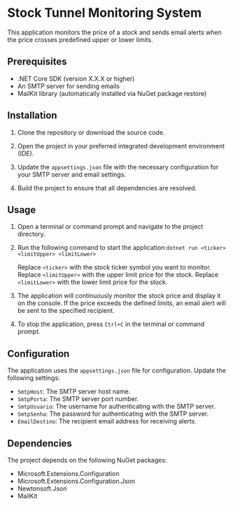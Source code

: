 # Stock Tunnel Monitoring System

This application monitors the price of a stock and sends email alerts when the price crosses predefined upper or lower limits.

## Prerequisites

- .NET Core SDK (version X.X.X or higher)
- An SMTP server for sending emails
- MailKit library (automatically installed via NuGet package restore)

## Installation

1. Clone the repository or download the source code.

2. Open the project in your preferred integrated development environment (IDE).

3. Update the `appsettings.json` file with the necessary configuration for your SMTP server and email settings.

4. Build the project to ensure that all dependencies are resolved.

## Usage

1. Open a terminal or command prompt and navigate to the project directory.

2. Run the following command to start the application:`dotnet run <ticker> <limitUpper> <limitLower>`

    Replace `<ticker>` with the stock ticker symbol you want to monitor.
    Replace `<limitUpper>` with the upper limit price for the stock.
    Replace `<limitLower>` with the lower limit price for the stock.

3. The application will continuously monitor the stock price and display it on the console. If the price exceeds the defined limits, an email alert will be sent to the specified recipient.

4. To stop the application, press `Ctrl+C` in the terminal or command prompt.

## Configuration

The application uses the `appsettings.json` file for configuration. Update the following settings:

- `SmtpHost`: The SMTP server host name.
- `SmtpPorta`: The SMTP server port number.
- `SmtpUsuario`: The username for authenticating with the SMTP server.
- `SmtpSenha`: The password for authenticating with the SMTP server.
- `EmailDestino`: The recipient email address for receiving alerts.

## Dependencies

The project depends on the following NuGet packages:

- Microsoft.Extensions.Configuration
- Microsoft.Extensions.Configuration.Json
- Newtonsoft.Json
- MailKit

